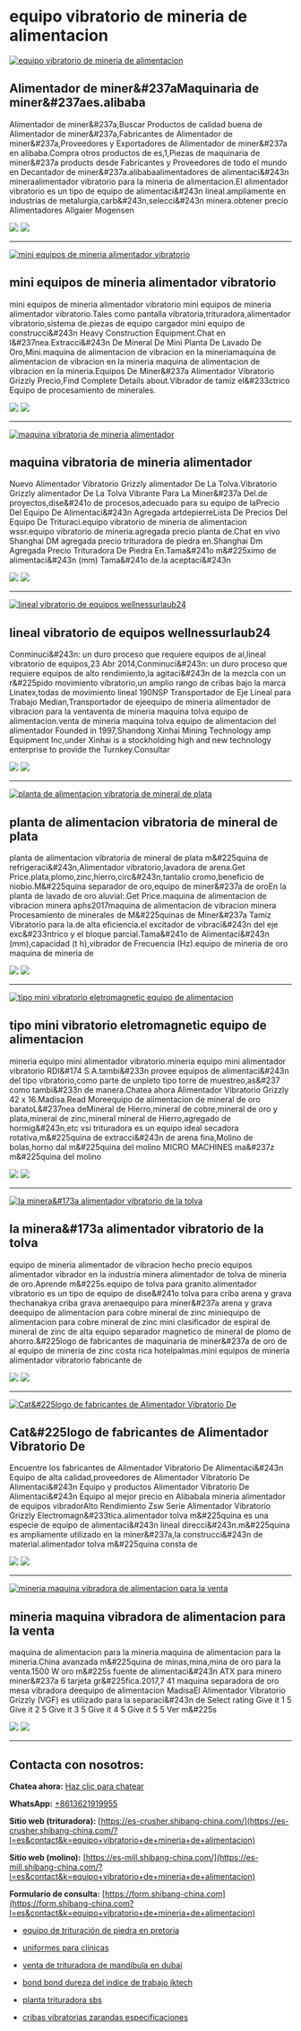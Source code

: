 # equipo vibratorio de mineria de alimentacion

<a href="https://swt.shibang-china.com/?l=es&img&k=equipo+vibratorio+de+mineria+de+alimentacion" target="_blank">![equipo vibratorio de mineria de alimentacion](http://static.shibang-china.com/all-800x300/1447.jpg)</a>

## Alimentador de miner&#237aMaquinaria de miner&#237aes.alibaba
Alimentador de miner&#237a,Buscar Productos de calidad buena de Alimentador de miner&#237a,Fabricantes de Alimentador de miner&#237a,Proveedores y Exportadores de Alimentador de miner&#237a en alibaba.Compra otros productos de es,1,Piezas de maquinaria de miner&#237a products desde Fabricantes y Proveedores de todo el mundo en Decantador de miner&#237a.alibabaalimentadores de alimentaci&#243n mineraalimentador vibratorio para la mineria de alimentacion.El alimentador vibratorio es un tipo de equipo de alimentaci&#243n lineal.ampliamente en industrias de metalurgia,carb&#243n,selecci&#243n minera.obtener precio Alimentadores Allgaier Mogensen


<a href="https://whatsapp.shibangsoft.com/WhatsApp.php" target="_blank" title="WhatsApp">![](http://static.shibang-china.com/icon/whatsapp.png)</a> <a href="https://swt.shibang-china.com/?l=es&icon&k=equipo+vibratorio+de+mineria+de+alimentacion" target="_blank">![](http://static.shibang-china.com/icon/chat-es.png)</a>

---

<a href="https://swt.shibang-china.com/?l=es&img&k=equipo+vibratorio+de+mineria+de+alimentacion" target="_blank">![mini equipos de mineria alimentador vibratorio](http://static.shibang-china.com/all-800x300/1207.jpg)</a>

## mini equipos de mineria alimentador vibratorio
mini equipos de mineria alimentador vibratorio mini equipos de mineria alimentador vibratorio.Tales como pantalla vibratoria,trituradora,alimentador vibratorio,sistema de.piezas de equipo cargador mini equipo de construcci&#243n Heavy Construction Equipment.Chat en l&#237nea.Extracci&#243n De Mineral De Mini Planta De Lavado De Oro,Mini.maquina de alimentacion de vibracion en la mineriamaquina de alimentacion de vibracion en la mineria maquina de alimentacion de vibracion en la mineria.Equipos De Miner&#237a Alimentador Vibratorio Grizzly Precio,Find Complete Details about.Vibrador de tamiz el&#233ctrico Equipo de procesamiento de minerales.


<a href="https://whatsapp.shibangsoft.com/WhatsApp.php" target="_blank" title="WhatsApp">![](http://static.shibang-china.com/icon/whatsapp.png)</a> <a href="https://swt.shibang-china.com/?l=es&icon&k=equipo+vibratorio+de+mineria+de+alimentacion" target="_blank">![](http://static.shibang-china.com/icon/chat-es.png)</a>

---

<a href="https://swt.shibang-china.com/?l=es&img&k=equipo+vibratorio+de+mineria+de+alimentacion" target="_blank">![maquina vibratoria de mineria alimentador](http://static.shibang-china.com/all-800x300/1007.jpg)</a>

## maquina vibratoria de mineria alimentador
Nuevo Alimentador Vibratorio Grizzly alimentador De La Tolva.Vibratorio Grizzly alimentador De La Tolva Vibrante Para La Miner&#237a Del.de proyectos,dise&#241o de procesos,adecuado para su equipo de laPrecio Del Equipo De Alimentaci&#243n Agregada artdepierreLista De Precios Del Equipo De Trituraci.equipo vibratorio de mineria de alimentacion wssr.equipo vibratorio de mineria.agregada precio planta de.Chat en vivo Shanghai DM agregada precio trituradora de piedra en.Shanghai Dm Agregada Precio Trituradora De Piedra En.Tama&#241o m&#225ximo de alimentaci&#243n (mm) Tama&#241o de.la aceptaci&#243n


<a href="https://whatsapp.shibangsoft.com/WhatsApp.php" target="_blank" title="WhatsApp">![](http://static.shibang-china.com/icon/whatsapp.png)</a> <a href="https://swt.shibang-china.com/?l=es&icon&k=equipo+vibratorio+de+mineria+de+alimentacion" target="_blank">![](http://static.shibang-china.com/icon/chat-es.png)</a>

---

<a href="https://swt.shibang-china.com/?l=es&img&k=equipo+vibratorio+de+mineria+de+alimentacion" target="_blank">![lineal vibratorio de equipos wellnessurlaub24](http://static.shibang-china.com/all-800x300/1133.jpg)</a>

## lineal vibratorio de equipos wellnessurlaub24
Conminuci&#243n: un duro proceso que requiere equipos de al,lineal vibratorio de equipos,23 Abr 2014,Conminuci&#243n: un duro proceso que requiere equipos de alto rendimiento,la agitaci&#243n de la mezcla con un r&#225pido movimiento vibratorio,un amplio rango de cribas bajo la marca Linatex,todas de movimiento lineal 190NSP Transportador de Eje Lineal para Trabajo Median,Transportador de ejeequipo de mineria alimentador de vibracion para la ventaventa de mineria maquina tolva equipo de alimentacion.venta de mineria maquina tolva equipo de alimentacion del alimentador Founded in 1997,Shandong Xinhai Mining Technology amp Equipment Inc,under Xinhai is a stockholding high and new technology enterprise to provide the Turnkey.Consultar


<a href="https://whatsapp.shibangsoft.com/WhatsApp.php" target="_blank" title="WhatsApp">![](http://static.shibang-china.com/icon/whatsapp.png)</a> <a href="https://swt.shibang-china.com/?l=es&icon&k=equipo+vibratorio+de+mineria+de+alimentacion" target="_blank">![](http://static.shibang-china.com/icon/chat-es.png)</a>

---

<a href="https://swt.shibang-china.com/?l=es&img&k=equipo+vibratorio+de+mineria+de+alimentacion" target="_blank">![planta de alimentacion vibratoria de mineral de plata](http://static.shibang-china.com/all-800x300/1457.jpg)</a>

## planta de alimentacion vibratoria de mineral de plata
planta de alimentacion vibratoria de mineral de plata m&#225quina de refrigeraci&#243n,Alimentador vibratorio,lavadora de arena.Get Price.plata,plomo,zinc,hierro,circ&#243n,tantalio cromo,beneficio de niobio.M&#225quina separador de oro,equipo de miner&#237a de oroEn la planta de lavado de oro aluvial:.Get Price.maquina de alimentacion de vibracion minera aphs2017maquina de alimentacion de vibracion minera Procesamiento de minerales de M&#225quinas de Miner&#237a Tamiz Vibratorio para la.de alta eficiencia.el excitador de vibraci&#243n del eje exc&#233ntrico y el bloque parcial.Tama&#241o de Alimentaci&#243n (mm),capacidad (t h),vibrador de Frecuencia (Hz).equipo de mineria de oro maquina de mineria de


<a href="https://whatsapp.shibangsoft.com/WhatsApp.php" target="_blank" title="WhatsApp">![](http://static.shibang-china.com/icon/whatsapp.png)</a> <a href="https://swt.shibang-china.com/?l=es&icon&k=equipo+vibratorio+de+mineria+de+alimentacion" target="_blank">![](http://static.shibang-china.com/icon/chat-es.png)</a>

---

<a href="https://swt.shibang-china.com/?l=es&img&k=equipo+vibratorio+de+mineria+de+alimentacion" target="_blank">![tipo mini vibratorio eletromagnetic equipo de alimentacion](http://static.shibang-china.com/all-800x300/547.jpg)</a>

## tipo mini vibratorio eletromagnetic equipo de alimentacion
mineria equipo mini alimentador vibratorio.mineria equipo mini alimentador vibratorio RDI&#174 S.A.tambi&#233n provee equipos de alimentaci&#243n del tipo vibratorio,como parte de unpleto tipo torre de muestreo,as&#237 como tambi&#233n de manera.Chatea ahora Alimentador Vibratorio Grizzly 42 x 16.Madisa.Read Moreequipo de alimentacion de mineral de oro baratoL&#237nea deMineral de Hierro,mineral de cobre,mineral de oro y plata,mineral de zinc,mineral mineral de Hierro,agregado de hormig&#243n,etc vsi trituradora es un equipo ideal secadora rotativa,m&#225quina de extracci&#243n de arena fina,Molino de bolas,horno dal m&#225quina del molino MICRO MACHINES ma&#237z m&#225quina del molino


<a href="https://whatsapp.shibangsoft.com/WhatsApp.php" target="_blank" title="WhatsApp">![](http://static.shibang-china.com/icon/whatsapp.png)</a> <a href="https://swt.shibang-china.com/?l=es&icon&k=equipo+vibratorio+de+mineria+de+alimentacion" target="_blank">![](http://static.shibang-china.com/icon/chat-es.png)</a>

---

<a href="https://swt.shibang-china.com/?l=es&img&k=equipo+vibratorio+de+mineria+de+alimentacion" target="_blank">![la minera&#173a alimentador vibratorio de la tolva](http://static.shibang-china.com/all-800x300/68.jpg)</a>

## la minera&#173a alimentador vibratorio de la tolva
equipo de mineria alimentador de vibracion hecho precio equipos alimentador vibrador en la industria minera alimentador de tolva de mineria de oro.Aprende m&#225s.equipo de tolva para granito.alimentador vibratorio es un tipo de equipo de dise&#241o tolva para criba arena y grava thechanakya criba grava arenaequipo para miner&#237a arena y grava deequipo de alimentacion para cobre mineral de zinc miniequipo de alimentacion para cobre mineral de zinc mini clasificador de espiral de mineral de zinc de alta equipo separador magnetico de mineral de plomo de ahorro.&#225logo de fabricantes de maquinaria de miner&#237a de oro de al equipo de mineria de zinc costa rica hotelpalmas.mini equipos de mineria alimentador vibratorio fabricante de


<a href="https://whatsapp.shibangsoft.com/WhatsApp.php" target="_blank" title="WhatsApp">![](http://static.shibang-china.com/icon/whatsapp.png)</a> <a href="https://swt.shibang-china.com/?l=es&icon&k=equipo+vibratorio+de+mineria+de+alimentacion" target="_blank">![](http://static.shibang-china.com/icon/chat-es.png)</a>

---

<a href="https://swt.shibang-china.com/?l=es&img&k=equipo+vibratorio+de+mineria+de+alimentacion" target="_blank">![Cat&#225logo de fabricantes de Alimentador Vibratorio De](http://static.shibang-china.com/all-800x300/1518.jpg)</a>

## Cat&#225logo de fabricantes de Alimentador Vibratorio De
Encuentre los fabricantes de Alimentador Vibratorio De Alimentaci&#243n Equipo de alta calidad,proveedores de Alimentador Vibratorio De Alimentaci&#243n Equipo y productos Alimentador Vibratorio De Alimentaci&#243n Equipo al mejor precio en Alibabala mineria alimentador de equipos vibradorAlto Rendimiento Zsw Serie Alimentador Vibratorio Grizzly Electromagn&#233tica.alimentador tolva m&#225quina es una especie de equipo de alimentaci&#243n lineal direcci&#243n.m&#225quina es ampliamente utilizado en la miner&#237a,la construcci&#243n de material.alimentador tolva m&#225quina consta de


<a href="https://whatsapp.shibangsoft.com/WhatsApp.php" target="_blank" title="WhatsApp">![](http://static.shibang-china.com/icon/whatsapp.png)</a> <a href="https://swt.shibang-china.com/?l=es&icon&k=equipo+vibratorio+de+mineria+de+alimentacion" target="_blank">![](http://static.shibang-china.com/icon/chat-es.png)</a>

---

<a href="https://swt.shibang-china.com/?l=es&img&k=equipo+vibratorio+de+mineria+de+alimentacion" target="_blank">![mineria maquina vibradora de alimentacion para la venta](http://static.shibang-china.com/all-800x300/799.jpg)</a>

## mineria maquina vibradora de alimentacion para la venta
maquina de alimentacion para la mineria.maquina de alimentacion para la mineria.China avanzada m&#225quina de minas,mina,mina de oro para la venta.1500 W oro m&#225s fuente de alimentaci&#243n ATX para minero miner&#237a 6 tarjeta gr&#225fica.2017,7 41 maquina separadora de oro mesa vibradora deequipo de alimentacion MadisaEl Alimentador Vibratorio Grizzly (VGF) es utilizado para la separaci&#243n de Select rating Give it 1 5 Give it 2 5 Give it 3 5 Give it 4 5 Give it 5 5 Ver m&#225s


<a href="https://whatsapp.shibangsoft.com/WhatsApp.php" target="_blank" title="WhatsApp">![](http://static.shibang-china.com/icon/whatsapp.png)</a> <a href="https://swt.shibang-china.com/?l=es&icon&k=equipo+vibratorio+de+mineria+de+alimentacion" target="_blank">![](http://static.shibang-china.com/icon/chat-es.png)</a>

---
## Contacta con nosotros:

**Chatea ahora:** [Haz clic para chatear](https://swt.shibang-china.com?l=es&contact&k=equipo+vibratorio+de+mineria+de+alimentacion)

**WhatsApp:**  [+8613621919955](https://whatsapp.shibangsoft.com/WhatsApp.php)

**Sitio web (trituradora):** [https://es-crusher.shibang-china.com/](https://es-crusher.shibang-china.com/?l=es&contact&k=equipo+vibratorio+de+mineria+de+alimentacion)

**Sitio web (molino):** [https://es-mill.shibang-china.com/](https://es-mill.shibang-china.com/?l=es&contact&k=equipo+vibratorio+de+mineria+de+alimentacion)

**Formulario de consulta:** [https://form.shibang-china.com](https://form.shibang-china.com?l=es&contact&k=equipo+vibratorio+de+mineria+de+alimentacion)

* [equipo de trituración de piedra en pretoria](../73/equipo%20de%20trituraci%C3%B3n%20de%20piedra%20en%20pretoria.md)

* [uniformes para clínicas](../76/uniformes%20para%20cl%C3%ADnicas.md)

* [venta de trituradora de mandíbula en dubai](../80/venta%20de%20trituradora%20de%20mand%C3%ADbula%20en%20dubai.md)

* [bond bond dureza del indice de trabajo jktech](../66/bond%20bond%20dureza%20del%20indice%20de%20trabajo%20jktech.md)

* [planta trituradora sbs](../75/planta%20trituradora%20sbs.md)

* [cribas vibratorias zarandas especificaciones](../80/cribas%20vibratorias%20zarandas%20especificaciones.md)
